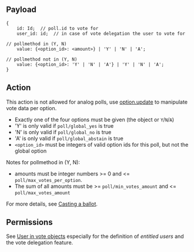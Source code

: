 ## Payload
```
{
    id: Id;  // poll.id to vote for
    user_id: id;  // in case of vote delegation the user to vote for

// pollmethod in (Y, N)
    value: {<option_id>: <amount>} | 'Y' | 'N' | 'A';

// pollmethod not in (Y, N)
    value: {<option_id>: 'Y' | 'N' | 'A'} | 'Y' | 'N' | 'A';
}
```

## Action
This action is not allowed for analog polls, use [option.update](option.update) to manipulate vote data per option.

 - Exactly one of the four options must be given (the object or `Y`/`N`/`A`)
 - 'Y' is only valid if `poll/global_yes` is true
 - 'N' is only valid if `poll/global_no` is true
 - 'A' is only valid if `poll/global_abstain` is true
 - `<option_id>` must be integers of valid option ids for this poll, but not the global option

Notes for pollmethod in (Y, N):
 - amounts must be integer numbers >= 0 and <= `poll/max_votes_per_option`.
 - The sum of all amounts must be >= `poll/min_votes_amount` and <= `poll/max_votes_amount`

For more details, see [Casting a ballot](https://github.com/OpenSlides/OpenSlides/wiki/Voting#cast-a-ballot).

## Permissions
See [User in vote objects](https://github.com/OpenSlides/OpenSlides/wiki/Voting#user-in-vote-objects) especially for the definition of _entitled users_ and the vote delegation feature.
